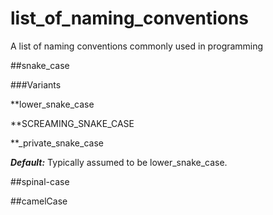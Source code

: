 list_of_naming_conventions
==========================

A list of naming conventions commonly used in programming

##snake_case
 
###Variants
 
**lower_snake_case
 
**SCREAMING_SNAKE_CASE
 
**_private_snake_case
 
***Default:*** Typically assumed to be lower_snake_case.
 
##spinal-case
 
##camelCase
